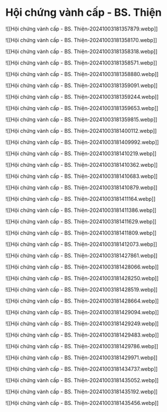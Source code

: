 # Hội chứng vành cấp - BS. Thiện
![[Hội chứng vành cấp - BS. Thiện-20241003181357879.webp]]

![[Hội chứng vành cấp - BS. Thiện-20241003181358170.webp]]

![[Hội chứng vành cấp - BS. Thiện-20241003181358318.webp]]

![[Hội chứng vành cấp - BS. Thiện-20241003181358571.webp]]

![[Hội chứng vành cấp - BS. Thiện-20241003181358880.webp]]

![[Hội chứng vành cấp - BS. Thiện-20241003181359091.webp]]

![[Hội chứng vành cấp - BS. Thiện-20241003181359244.webp]]

![[Hội chứng vành cấp - BS. Thiện-20241003181359653.webp]]

![[Hội chứng vành cấp - BS. Thiện-20241003181359815.webp]]

![[Hội chứng vành cấp - BS. Thiện-20241003181400112.webp]]

![[Hội chứng vành cấp - BS. Thiện-20241003181409992.webp]]

![[Hội chứng vành cấp - BS. Thiện-20241003181410219.webp]]

![[Hội chứng vành cấp - BS. Thiện-20241003181410362.webp]]

![[Hội chứng vành cấp - BS. Thiện-20241003181410683.webp]]

![[Hội chứng vành cấp - BS. Thiện-20241003181410879.webp]]

![[Hội chứng vành cấp - BS. Thiện-20241003181411164.webp]]

![[Hội chứng vành cấp - BS. Thiện-20241003181411386.webp]]

![[Hội chứng vành cấp - BS. Thiện-20241003181411629.webp]]

![[Hội chứng vành cấp - BS. Thiện-20241003181411809.webp]]

![[Hội chứng vành cấp - BS. Thiện-20241003181412073.webp]]

![[Hội chứng vành cấp - BS. Thiện-20241003181427861.webp]]

![[Hội chứng vành cấp - BS. Thiện-20241003181428066.webp]]

![[Hội chứng vành cấp - BS. Thiện-20241003181428250.webp]]

![[Hội chứng vành cấp - BS. Thiện-20241003181428519.webp]]

![[Hội chứng vành cấp - BS. Thiện-20241003181428664.webp]]

![[Hội chứng vành cấp - BS. Thiện-20241003181429094.webp]]

![[Hội chứng vành cấp - BS. Thiện-20241003181429249.webp]]

![[Hội chứng vành cấp - BS. Thiện-20241003181429483.webp]]

![[Hội chứng vành cấp - BS. Thiện-20241003181429786.webp]]

![[Hội chứng vành cấp - BS. Thiện-20241003181429971.webp]]

![[Hội chứng vành cấp - BS. Thiện-20241003181434737.webp]]

![[Hội chứng vành cấp - BS. Thiện-20241003181435052.webp]]

![[Hội chứng vành cấp - BS. Thiện-20241003181435192.webp]]

![[Hội chứng vành cấp - BS. Thiện-20241003181435456.webp]]










